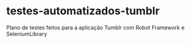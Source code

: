 # testes-automatizados-tumblr
Plano de testes feitos para a aplicação Tumblr com Robot Framework e SeleniumLibrary
